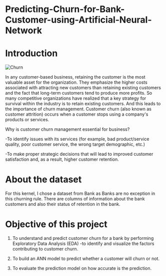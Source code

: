 # Predicting-Churn-for-Bank-Customer-using-Artificial-Neural-Network

# Introduction

![Churn](https://user-images.githubusercontent.com/87844891/131072128-f060d8e0-e814-47ed-95c0-ac6e1bf14948.png)

In any customer-based business, retaining the customer is the most valuable asset for the organization. They emphasize the higher costs associated with attracting new customers than retaining existing customers and the fact that long-term customers tend to produce more profits. So many competitive organizations have realized that a key strategy for survival within the industry is to retain existing customers. And this leads to the importance of churn management. Customer churn (also known as customer attrition) occurs when a customer stops using a company's products or services.

Why is customer churn management essential for business?

-To identify issues with its services (for example, bad product/service quality, poor customer service, the wrong target demographic, etc.)

-To make proper strategic decisions that will lead to improved customer satisfaction and, as a result, higher customer retention.

# About the dataset
For this kernel, I chose a dataset from Bank as Banks are no exception in this churning rule. There are columns of information about the bank customers and also their status of retention in the bank.

# Objective of this project

1. To understand and predict customer churn for a bank by performing Exploratory Data Analysis (EDA) 
   -to identify and visualize the factors contributing to customer churn. 
   
2. To build an ANN model to predict whether a customer will churn or not. 

3. To evaluate the prediction model on how accurate is the prediction.

